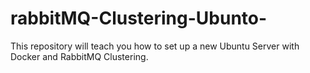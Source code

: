 # rabbitMQ-Clustering-Ubunto-
This repository will teach you how to set up a new Ubuntu Server with Docker and RabbitMQ Clustering. 
